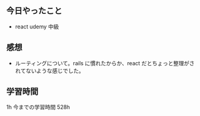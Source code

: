 ## 今日やったこと

- react udemy 中級

## 感想

- ルーティングについて。rails に慣れたからか、react だとちょっと整理がされてないような感じでした。

## 学習時間

1h
今までの学習時間 528h
